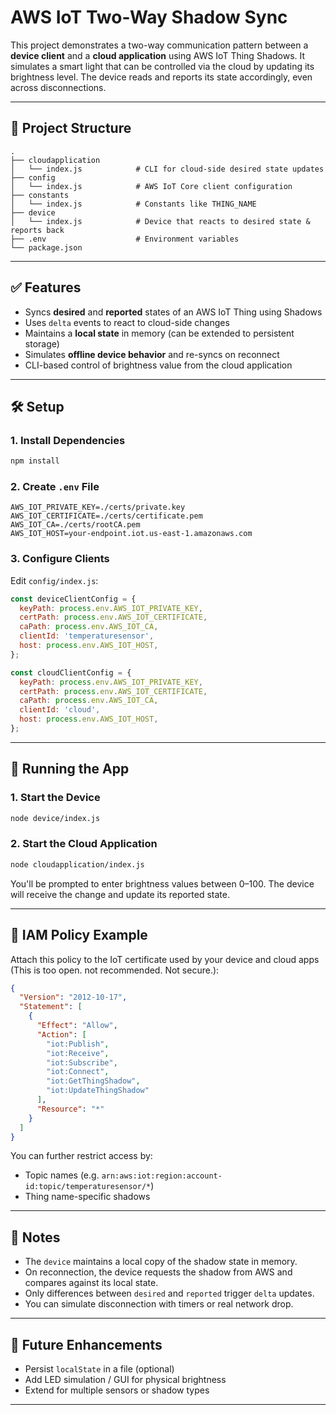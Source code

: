 # AWS IoT Two-Way Shadow Sync

This project demonstrates a two-way communication pattern between a **device client** and a **cloud application** using AWS IoT Thing Shadows. It simulates a smart light that can be controlled via the cloud by updating its brightness level. The device reads and reports its state accordingly, even across disconnections.

---

## 📁 Project Structure

```
.
├── cloudapplication
│   └── index.js            # CLI for cloud-side desired state updates
├── config
│   └── index.js            # AWS IoT Core client configuration
├── constants
│   └── index.js            # Constants like THING_NAME
├── device
│   └── index.js            # Device that reacts to desired state & reports back
├── .env                    # Environment variables
└── package.json
```

---

## ✅ Features

- Syncs **desired** and **reported** states of an AWS IoT Thing using Shadows
- Uses `delta` events to react to cloud-side changes
- Maintains a **local state** in memory (can be extended to persistent storage)
- Simulates **offline device behavior** and re-syncs on reconnect
- CLI-based control of brightness value from the cloud application

---

## 🛠 Setup

### 1. Install Dependencies

```bash
npm install
```

### 2. Create `.env` File

```
AWS_IOT_PRIVATE_KEY=./certs/private.key
AWS_IOT_CERTIFICATE=./certs/certificate.pem
AWS_IOT_CA=./certs/rootCA.pem
AWS_IOT_HOST=your-endpoint.iot.us-east-1.amazonaws.com
```

### 3. Configure Clients

Edit `config/index.js`:

```js
const deviceClientConfig = {
  keyPath: process.env.AWS_IOT_PRIVATE_KEY,
  certPath: process.env.AWS_IOT_CERTIFICATE,
  caPath: process.env.AWS_IOT_CA,
  clientId: 'temperaturesensor',
  host: process.env.AWS_IOT_HOST,
};

const cloudClientConfig = {
  keyPath: process.env.AWS_IOT_PRIVATE_KEY,
  certPath: process.env.AWS_IOT_CERTIFICATE,
  caPath: process.env.AWS_IOT_CA,
  clientId: 'cloud',
  host: process.env.AWS_IOT_HOST,
};
```

---

## 🚀 Running the App

### 1. Start the Device

```bash
node device/index.js
```

### 2. Start the Cloud Application

```bash
node cloudapplication/index.js
```

You'll be prompted to enter brightness values between 0–100. The device will receive the change and update its reported state.

---

## 🔐 IAM Policy Example

Attach this policy to the IoT certificate used by your device and cloud apps (This is too open. not recommended. Not secure.):

```json
{
  "Version": "2012-10-17",
  "Statement": [
    {
      "Effect": "Allow",
      "Action": [
        "iot:Publish",
        "iot:Receive",
        "iot:Subscribe",
        "iot:Connect",
        "iot:GetThingShadow",
        "iot:UpdateThingShadow"
      ],
      "Resource": "*"
    }
  ]
}
```

You can further restrict access by:
- Topic names (e.g. `arn:aws:iot:region:account-id:topic/temperaturesensor/*`)
- Thing name-specific shadows

---

## 📓 Notes

- The `device` maintains a local copy of the shadow state in memory.
- On reconnection, the device requests the shadow from AWS and compares against its local state.
- Only differences between `desired` and `reported` trigger `delta` updates.
- You can simulate disconnection with timers or real network drop.

---

## 🧼 Future Enhancements

- Persist `localState` in a file (optional)
- Add LED simulation / GUI for physical brightness
- Extend for multiple sensors or shadow types

---
